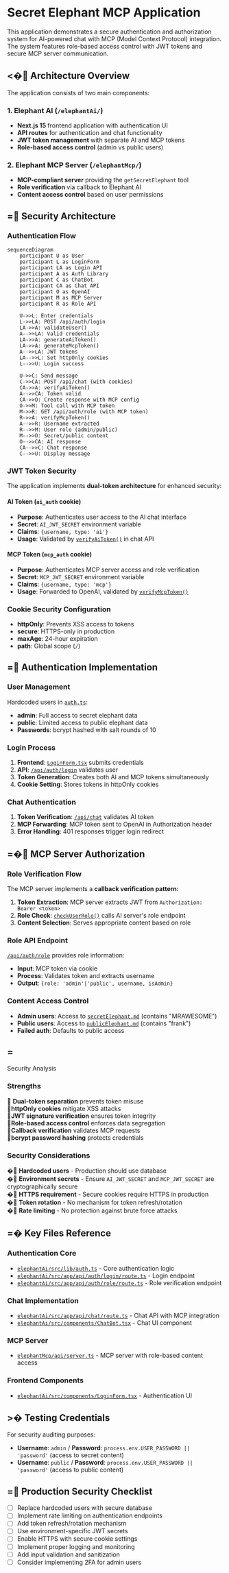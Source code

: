 # Secret Elephant MCP Application

This application demonstrates a secure authentication and authorization system for AI-powered chat with MCP (Model Context Protocol) integration. The system features role-based access control with JWT tokens and secure MCP server communication.

## <� Architecture Overview

The application consists of two main components:

### 1. **Elephant AI** (`/elephantAi/`)
- **Next.js 15** frontend application with authentication UI
- **API routes** for authentication and chat functionality  
- **JWT token management** with separate AI and MCP tokens
- **Role-based access control** (admin vs public users)

### 2. **Elephant MCP Server** (`/elephantMcp/`)
- **MCP-compliant server** providing the `getSecretElephant` tool
- **Role verification** via callback to Elephant AI
- **Content access control** based on user permissions

## = Security Architecture

### Authentication Flow

```mermaid
sequenceDiagram
    participant U as User
    participant L as LoginForm
    participant LA as Login API
    participant A as Auth Library
    participant C as ChatBot
    participant CA as Chat API
    participant O as OpenAI
    participant M as MCP Server
    participant R as Role API

    U->>L: Enter credentials
    L->>LA: POST /api/auth/login
    LA->>A: validateUser()
    A-->>LA: Valid credentials
    LA->>A: generateAiToken()
    LA->>A: generateMcpToken()
    A-->>LA: JWT tokens
    LA-->>L: Set httpOnly cookies
    L-->>U: Login success

    U->>C: Send message
    C->>CA: POST /api/chat (with cookies)
    CA->>A: verifyAiToken()
    A-->>CA: Token valid
    CA->>O: Create response with MCP config
    O->>M: Tool call with MCP token
    M->>R: GET /api/auth/role (with MCP token)
    R->>A: verifyMcpToken()
    A-->>R: Username extracted
    R-->>M: User role (admin/public)
    M-->>O: Secret/public content
    O-->>CA: AI response
    CA-->>C: Chat response
    C-->>U: Display message
```

### JWT Token Security

The application implements **dual-token architecture** for enhanced security:

#### AI Token (`ai_auth` cookie)
- **Purpose**: Authenticates user access to the AI chat interface
- **Secret**: `AI_JWT_SECRET` environment variable
- **Claims**: `{username, type: 'ai'}`
- **Usage**: Validated by [`verifyAiToken()`](elephantAi/src/lib/auth.ts:54-66) in chat API

#### MCP Token (`mcp_auth` cookie)  
- **Purpose**: Authenticates MCP server access and role verification
- **Secret**: `MCP_JWT_SECRET` environment variable
- **Claims**: `{username, type: 'mcp'}`
- **Usage**: Forwarded to OpenAI, validated by [`verifyMcpToken()`](elephantAi/src/lib/auth.ts:68-80)

### Cookie Security Configuration
- **httpOnly**: Prevents XSS access to tokens
- **secure**: HTTPS-only in production
- **maxAge**: 24-hour expiration
- **path**: Global scope (`/`)

## = Authentication Implementation

### User Management
Hardcoded users in [`auth.ts`](elephantAi/src/lib/auth.ts:11-25):
- **admin**: Full access to secret elephant data
- **public**: Limited access to public elephant data  
- **Passwords**: bcrypt hashed with salt rounds of 10

### Login Process
1. **Frontend**: [`LoginForm.tsx`](elephantAi/src/components/LoginForm.tsx:23-29) submits credentials
2. **API**: [`/api/auth/login`](elephantAi/src/app/api/auth/login/route.ts:15-17) validates user
3. **Token Generation**: Creates both AI and MCP tokens simultaneously
4. **Cookie Setting**: Stores tokens in httpOnly cookies

### Chat Authentication
1. **Token Verification**: [`/api/chat`](elephantAi/src/app/api/chat/route.ts:11-25) validates AI token
2. **MCP Forwarding**: MCP token sent to OpenAI in Authorization header
3. **Error Handling**: 401 responses trigger login redirect

## =� MCP Server Authorization

### Role Verification Flow
The MCP server implements a **callback verification pattern**:

1. **Token Extraction**: MCP server extracts JWT from `Authorization: Bearer <token>`
2. **Role Check**: [`checkUserRole()`](elephantMcp/api/server.ts:5-27) calls AI server's role endpoint
3. **Content Selection**: Serves appropriate content based on role

### Role API Endpoint
[`/api/auth/role`](elephantAi/src/app/api/auth/role/route.ts) provides role information:
- **Input**: MCP token via cookie
- **Process**: Validates token and extracts username
- **Output**: `{role: 'admin'|'public', username, isAdmin}`

### Content Access Control
- **Admin users**: Access to [`secretElephant.md`](elephantMcp/secretElephant.md) (contains "MRAWESOME")
- **Public users**: Access to [`publicElephant.md`](elephantMcp/publicElephant.md) (contains "frank")
- **Failed auth**: Defaults to public access

## =
 Security Analysis

### Strengths
 **Dual-token separation** prevents token misuse  
 **httpOnly cookies** mitigate XSS attacks  
 **JWT signature verification** ensures token integrity  
 **Role-based access control** enforces data segregation  
 **Callback verification** validates MCP requests  
 **bcrypt password hashing** protects credentials  

### Security Considerations
� **Hardcoded users** - Production should use database  
� **Environment secrets** - Ensure `AI_JWT_SECRET` and `MCP_JWT_SECRET` are cryptographically secure  
� **HTTPS requirement** - Secure cookies require HTTPS in production  
� **Token rotation** - No mechanism for token refresh/rotation  
� **Rate limiting** - No protection against brute force attacks  

## =� Key Files Reference

### Authentication Core
- [`elephantAi/src/lib/auth.ts`](elephantAi/src/lib/auth.ts) - Core authentication logic
- [`elephantAi/src/app/api/auth/login/route.ts`](elephantAi/src/app/api/auth/login/route.ts) - Login endpoint
- [`elephantAi/src/app/api/auth/role/route.ts`](elephantAi/src/app/api/auth/role/route.ts) - Role verification endpoint

### Chat Implementation  
- [`elephantAi/src/app/api/chat/route.ts`](elephantAi/src/app/api/chat/route.ts) - Chat API with MCP integration
- [`elephantAi/src/components/ChatBot.tsx`](elephantAi/src/components/ChatBot.tsx) - Chat UI component

### MCP Server
- [`elephantMcp/api/server.ts`](elephantMcp/api/server.ts) - MCP server with role-based content access

### Frontend Components
- [`elephantAi/src/components/LoginForm.tsx`](elephantAi/src/components/LoginForm.tsx) - Authentication UI

## >� Testing Credentials

For security auditing purposes:
- **Username**: `admin` / **Password**: `process.env.USER_PASSWORD || 'password'` (access to secret content)
- **Username**: `public` / **Password**: `process.env.USER_PASSWORD || 'password'` (access to public content)

## = Production Security Checklist

- [ ] Replace hardcoded users with secure database
- [ ] Implement rate limiting on authentication endpoints  
- [ ] Add token refresh/rotation mechanism
- [ ] Use environment-specific JWT secrets
- [ ] Enable HTTPS with secure cookie settings
- [ ] Implement proper logging and monitoring
- [ ] Add input validation and sanitization
- [ ] Consider implementing 2FA for admin users